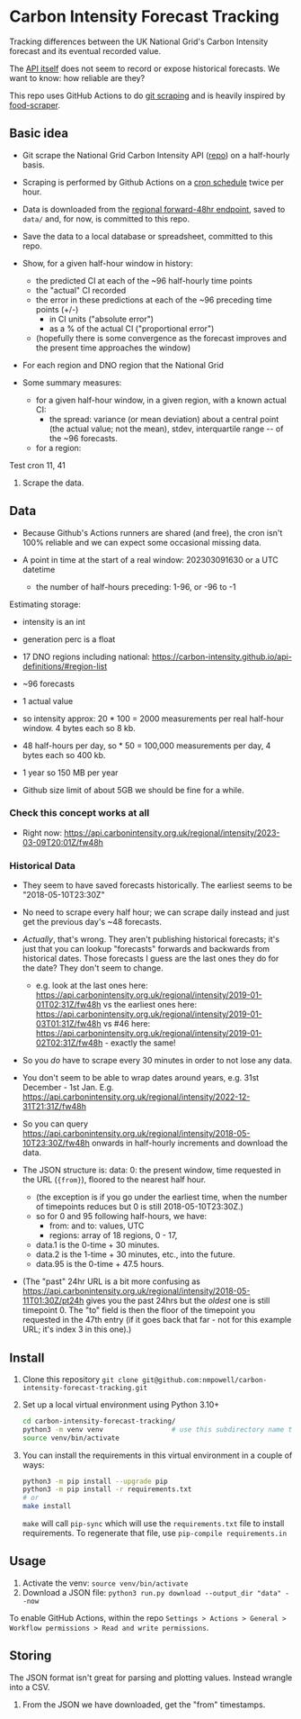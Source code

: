 # Carbon Intensity Forecast Tracking

Tracking differences between the UK National Grid's Carbon Intensity forecast and its eventual recorded value.

The [API itself](https://carbon-intensity.github.io/api-definitions/#carbon-intensity-api-v2-0-0) does not seem to record or expose historical forecasts. We want to know: how reliable are they?

This repo uses GitHub Actions to do [git scraping](https://simonwillison.net/2020/Oct/9/git-scraping/) and is heavily inspired by [food-scraper](https://github.com/codeinthehole/food-scraper).

## Basic idea

- Git scrape the National Grid Carbon Intensity API ([repo](https://github.com/carbon-intensity)) on a half-hourly basis.
- Scraping is performed by Github Actions on a [cron schedule](https://github.com/nmpowell/carbon-intensity-forecast-tracking/blob/main/.github/workflows/run.yaml) twice per hour.
- Data is downloaded from the [regional forward-48hr endpoint](https://carbon-intensity.github.io/api-definitions/#get-regional-intensity-from-fw48h), saved to `data/` and, for now, is committed to this repo.
- Save the data to a local database or spreadsheet, committed to this repo.
- Show, for a given half-hour window in history:
    - the predicted CI at each of the ~96 half-hourly time points
    - the "actual" CI recorded
    - the error in these predictions at each of the ~96 preceding time points (+/-)
        - in CI units ("absolute error")
        - as a % of the actual CI ("proportional error")
    - (hopefully there is some convergence as the forecast improves and the present time approaches the window)
- For each region and DNO region that the National Grid

- Some summary measures:
    - for a given half-hour window, in a given region, with a known actual CI:
        - the spread: variance (or mean deviation) about a central point (the actual value; not the mean), stdev, interquartile range -- of the ~96 forecasts.
    - for a region:

Test cron 11, 41

1. Scrape the data.


## Data

- Because Github's Actions runners are shared (and free), the cron isn't 100% reliable and we can expect some occasional missing data.

- A point in time at the start of a real window: 202303091630 or a UTC datetime
    - the number of half-hours preceding: 1-96, or -96 to -1

Estimating storage:

- intensity is an int
- generation perc is a float

- 17 DNO regions including national: https://carbon-intensity.github.io/api-definitions/#region-list
- ~96 forecasts
- 1 actual value
- so intensity approx: 20 * 100 = 2000 measurements per real half-hour window. 4 bytes each so 8 kb.
- 48 half-hours per day, so * 50 = 100,000 measurements per day, 4 bytes each so 400 kb.
- 1 year so 150 MB per year
- Github size limit of about 5GB we should be fine for a while.

### Check this concept works at all

- Right now: https://api.carbonintensity.org.uk/regional/intensity/2023-03-09T20:01Z/fw48h

### Historical Data

- They seem to have saved forecasts historically. The earliest seems to be "2018-05-10T23:30Z"
- No need to scrape every half hour; we can scrape daily instead and just get the previous day's ~48 forecasts.
- _Actually_, that's wrong. They aren't publishing historical forecasts; it's just that you can lookup "forecasts" forwards and backwards from historical dates. Those forecasts I guess are the last ones they do for the date? They don't seem to change.
    - e.g. look at the last ones here: https://api.carbonintensity.org.uk/regional/intensity/2019-01-01T02:31Z/fw48h vs the earliest ones here: https://api.carbonintensity.org.uk/regional/intensity/2019-01-03T01:31Z/fw48h vs #46 here: https://api.carbonintensity.org.uk/regional/intensity/2019-01-02T02:31Z/fw48h - exactly the same!
- So you _do_ have to scrape every 30 minutes in order to not lose any data.

- You don't seem to be able to wrap dates around years, e.g. 31st December - 1st Jan. E.g. https://api.carbonintensity.org.uk/regional/intensity/2022-12-31T21:31Z/fw48h

- So you can query https://api.carbonintensity.org.uk/regional/intensity/2018-05-10T23:30Z/fw48h onwards in half-hourly increments and download the data.
- The JSON structure is: data: 0: the present window, time requested in the URL (`{from}`), floored to the nearest half hour.
    - (the exception is if you go under the earliest time, when the number of timepoints reduces but 0 is still 2018-05-10T23:30Z.)
    - so for 0 and 95 following half-hours, we have:
        - from: and to: values, UTC
        - regions: array of 18 regions, 0 - 17, 
    - data.1 is the 0-time + 30 minutes.
    - data.2 is the 1-time + 30 minutes, etc., into the future.
    - data.95 is the 0-time + 47.5 hours.

- (The "past" 24hr URL is a bit more confusing as https://api.carbonintensity.org.uk/regional/intensity/2018-05-11T01:30Z/pt24h gives you the past 24hrs but the _oldest_ one is still timepoint 0. The "to" field is then the floor of the timepoint you requested in the 47th entry (if it goes back that far - not for this example URL; it's index 3 in this one).)

## Install

1. Clone this repository `git clone git@github.com:nmpowell/carbon-intensity-forecast-tracking.git`
2. Set up a local virtual environment using Python 3.10+
    ``` sh
    cd carbon-intensity-forecast-tracking/
    python3 -m venv venv                 # use this subdirectory name to piggyback on .gitignore
    source venv/bin/activate
    ```

3. You can install the requirements in this virtual environment in a couple of ways:
    ``` sh
    python3 -m pip install --upgrade pip
    python3 -m pip install -r requirements.txt
    # or
    make install
    ```
    `make` will call `pip-sync` which will use the `requirements.txt` file to install requirements. To regenerate that file, use `pip-compile requirements.in`


## Usage

1. Activate the venv: `source venv/bin/activate`
2. Download a JSON file: `python3 run.py download --output_dir "data" --now`

To enable GitHub Actions, within the repo `Settings > Actions > General > Workflow permissions > Read and write permissions`.

## Storing

The JSON format isn't great for parsing and plotting values. Instead wrangle into a CSV.

1. From the JSON we have downloaded, get the "from" timestamps.
